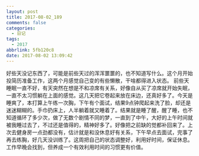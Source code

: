 ```yaml
---
layout: post
title: 2017-08-02_189
comments: false
categories:
  - 日记
tags:
  - 2017
abbrlink: 5fb120c8
date: 2017-08-02 13:09:42
---
```


  好些天没记东西了，可能是前些天过的浑浑噩噩的，也不知道写什么。这个月开始投简历准备工作，这两个月感觉自己变的有些懒散，干啥都得进入状态。
  前些天睡眠一直不好，有天突然在想是不和凉席有关系，好像自从买了凉席就开始失眠，一直不太习惯躺在上面的感觉。这几天把它卷起来放在床边，还真好多了。今天是睡爽了，本打算上午练一次胸，下午有个面试，结果9点钟爬起来洗了脸，却还是迷迷糊糊的。手巾扔床上，人半躺着就又睡着了。结果就是睡了醒，醒了睡，也不知道循环了多少次，做了无数个剧情不同的梦，一直到了中午，大好的上午时间就被我睡过去了，不过还是值得的，精神好多了。好像把之前缺的觉都补回来了。上次去健身房一点劲都没有，估计就是和没休息好有关系，下午早点去面试，完事了再去练胸，好几天没训练了。这周把自己的状态调整好，利用好时间，保证休息。
  工作早晚会找到，但养成一个有效利用时间的习惯更有价值。
